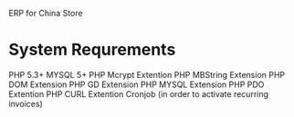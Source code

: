 ERP for China Store

System Requrements
============================
PHP 5.3+
MYSQL 5+
PHP Mcrypt Extention
PHP MBString Extension
PHP DOM Extension
PHP GD Extension
PHP MYSQL Extension
PHP PDO Extention
PHP CURL Extention
Cronjob (in order to activate recurring invoices)